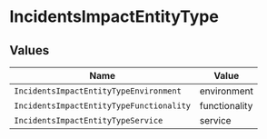 # IncidentsImpactEntityType


## Values

| Name                                     | Value                                    |
| ---------------------------------------- | ---------------------------------------- |
| `IncidentsImpactEntityTypeEnvironment`   | environment                              |
| `IncidentsImpactEntityTypeFunctionality` | functionality                            |
| `IncidentsImpactEntityTypeService`       | service                                  |